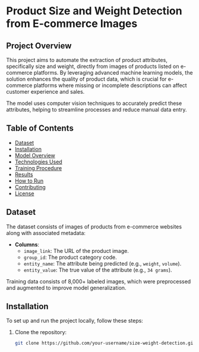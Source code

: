 # Product Size and Weight Detection from E-commerce Images

## Project Overview

This project aims to automate the extraction of product attributes, specifically size and weight, directly from images of products listed on e-commerce platforms. By leveraging advanced machine learning models, the solution enhances the quality of product data, which is crucial for e-commerce platforms where missing or incomplete descriptions can affect customer experience and sales. 

The model uses computer vision techniques to accurately predict these attributes, helping to streamline processes and reduce manual data entry.

## Table of Contents
- [Dataset](#dataset)
- [Installation](#installation)
- [Model Overview](#model-overview)
- [Technologies Used](#technologies-used)
- [Training Procedure](#training-procedure)
- [Results](#results)
- [How to Run](#how-to-run)
- [Contributing](#contributing)
- [License](#license)

## Dataset

The dataset consists of images of products from e-commerce websites along with associated metadata:
- **Columns**:
  - `image_link`: The URL of the product image.
  - `group_id`: The product category code.
  - `entity_name`: The attribute being predicted (e.g., `weight`, `volume`).
  - `entity_value`: The true value of the attribute (e.g., `34 grams`).

Training data consists of 8,000+ labeled images, which were preprocessed and augmented to improve model generalization.

## Installation

To set up and run the project locally, follow these steps:

1. Clone the repository:
   ```bash
   git clone https://github.com/your-username/size-weight-detection.git
